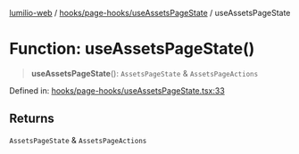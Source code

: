 [lumilio-web](../../../../modules.md) / [hooks/page-hooks/useAssetsPageState](../index.md) / useAssetsPageState

# Function: useAssetsPageState()

> **useAssetsPageState**(): `AssetsPageState` & `AssetsPageActions`

Defined in: [hooks/page-hooks/useAssetsPageState.tsx:33](https://github.com/EdwinZhanCN/Lumilio-Photos/blob/99610cb9c602f64ece6706d76967bc3cfa8eaab9/web/src/hooks/page-hooks/useAssetsPageState.tsx#L33)

## Returns

`AssetsPageState` & `AssetsPageActions`
